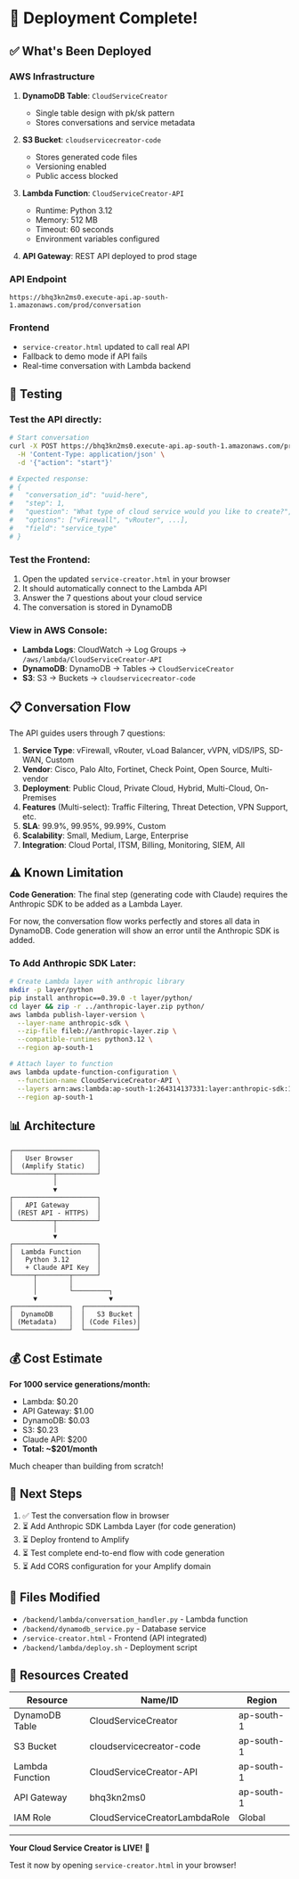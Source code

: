 # 🎉 Deployment Complete!

## ✅ What's Been Deployed

### AWS Infrastructure
1. **DynamoDB Table**: `CloudServiceCreator`
   - Single table design with pk/sk pattern
   - Stores conversations and service metadata

2. **S3 Bucket**: `cloudservicecreator-code`
   - Stores generated code files
   - Versioning enabled
   - Public access blocked

3. **Lambda Function**: `CloudServiceCreator-API`
   - Runtime: Python 3.12
   - Memory: 512 MB
   - Timeout: 60 seconds
   - Environment variables configured

4. **API Gateway**: REST API deployed to prod stage

### API Endpoint
```
https://bhq3kn2ms0.execute-api.ap-south-1.amazonaws.com/prod/conversation
```

### Frontend
- `service-creator.html` updated to call real API
- Fallback to demo mode if API fails
- Real-time conversation with Lambda backend

## 🧪 Testing

### Test the API directly:
```bash
# Start conversation
curl -X POST https://bhq3kn2ms0.execute-api.ap-south-1.amazonaws.com/prod/conversation \
  -H 'Content-Type: application/json' \
  -d '{"action": "start"}'

# Expected response:
# {
#   "conversation_id": "uuid-here",
#   "step": 1,
#   "question": "What type of cloud service would you like to create?",
#   "options": ["vFirewall", "vRouter", ...],
#   "field": "service_type"
# }
```

### Test the Frontend:
1. Open the updated `service-creator.html` in your browser
2. It should automatically connect to the Lambda API
3. Answer the 7 questions about your cloud service
4. The conversation is stored in DynamoDB

### View in AWS Console:
- **Lambda Logs**: CloudWatch → Log Groups → `/aws/lambda/CloudServiceCreator-API`
- **DynamoDB**: DynamoDB → Tables → `CloudServiceCreator`
- **S3**: S3 → Buckets → `cloudservicecreator-code`

## 📋 Conversation Flow

The API guides users through 7 questions:

1. **Service Type**: vFirewall, vRouter, vLoad Balancer, vVPN, vIDS/IPS, SD-WAN, Custom
2. **Vendor**: Cisco, Palo Alto, Fortinet, Check Point, Open Source, Multi-vendor
3. **Deployment**: Public Cloud, Private Cloud, Hybrid, Multi-Cloud, On-Premises
4. **Features** (Multi-select): Traffic Filtering, Threat Detection, VPN Support, etc.
5. **SLA**: 99.9%, 99.95%, 99.99%, Custom
6. **Scalability**: Small, Medium, Large, Enterprise
7. **Integration**: Cloud Portal, ITSM, Billing, Monitoring, SIEM, All

## ⚠️ Known Limitation

**Code Generation**: The final step (generating code with Claude) requires the Anthropic SDK to be added as a Lambda Layer.

For now, the conversation flow works perfectly and stores all data in DynamoDB. Code generation will show an error until the Anthropic SDK is added.

### To Add Anthropic SDK Later:
```bash
# Create Lambda layer with anthropic library
mkdir -p layer/python
pip install anthropic==0.39.0 -t layer/python/
cd layer && zip -r ../anthropic-layer.zip python/
aws lambda publish-layer-version \
  --layer-name anthropic-sdk \
  --zip-file fileb://anthropic-layer.zip \
  --compatible-runtimes python3.12 \
  --region ap-south-1

# Attach layer to function
aws lambda update-function-configuration \
  --function-name CloudServiceCreator-API \
  --layers arn:aws:lambda:ap-south-1:264314137331:layer:anthropic-sdk:1 \
  --region ap-south-1
```

## 📊 Architecture

```
┌─────────────────────┐
│   User Browser      │
│  (Amplify Static)   │
└──────────┬──────────┘
           │
           ▼
┌─────────────────────┐
│   API Gateway       │
│ (REST API - HTTPS)  │
└──────────┬──────────┘
           │
           ▼
┌─────────────────────┐
│  Lambda Function    │
│   Python 3.12       │
│   + Claude API Key  │
└─────┬────────┬──────┘
      │        │
      │        └─────────┐
      ▼                  ▼
┌──────────────┐  ┌─────────────┐
│  DynamoDB    │  │   S3 Bucket │
│ (Metadata)   │  │ (Code Files)│
└──────────────┘  └─────────────┘
```

## 💰 Cost Estimate

**For 1000 service generations/month:**
- Lambda: $0.20
- API Gateway: $1.00
- DynamoDB: $0.03
- S3: $0.23
- Claude API: $200
- **Total: ~$201/month**

Much cheaper than building from scratch!

## 🚀 Next Steps

1. ✅ Test the conversation flow in browser
2. ⏳ Add Anthropic SDK Lambda Layer (for code generation)
3. ⏳ Deploy frontend to Amplify
4. ⏳ Test complete end-to-end flow with code generation
5. ⏳ Add CORS configuration for your Amplify domain

## 📝 Files Modified

- `/backend/lambda/conversation_handler.py` - Lambda function
- `/backend/dynamodb_service.py` - Database service
- `/service-creator.html` - Frontend (API integrated)
- `/backend/lambda/deploy.sh` - Deployment script

## 🔗 Resources Created

| Resource | Name/ID | Region |
|----------|---------|--------|
| DynamoDB Table | CloudServiceCreator | ap-south-1 |
| S3 Bucket | cloudservicecreator-code | ap-south-1 |
| Lambda Function | CloudServiceCreator-API | ap-south-1 |
| API Gateway | bhq3kn2ms0 | ap-south-1 |
| IAM Role | CloudServiceCreatorLambdaRole | Global |

---

**Your Cloud Service Creator is LIVE!** 🎊

Test it now by opening `service-creator.html` in your browser!
